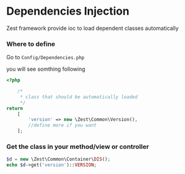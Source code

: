 # Dependencies Injection

Zest framework provide ioc to load dependent classes automatically 

### Where to define
Go to `Config/Dependencies.php`

you will see somthing following

```php
<?php

    /*
     * class that should be automatically loaded
     */
return
    [
        'version' => new \Zest\Common\Version(),
        //define more if you want
    ];

```

### Get the class in your method/view or controller

```php
$d = new \Zest\Common\Container\DIS();
echo $d->get('version')::VERSION;
```


